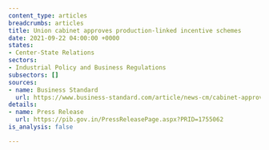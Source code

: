 ```yaml
---
content_type: articles
breadcrumbs: articles
title: Union cabinet approves production-linked incentive schemes
date: 2021-09-22 04:00:00 +0000
states:
- Center-State Relations
sectors:
- Industrial Policy and Business Regulations
subsectors: []
sources:
- name: Business Standard
  url: https://www.business-standard.com/article/news-cm/cabinet-approves-production-linked-incentive-schemes-for-auto-industry-auto-component-industry-and-drone-industry-121091501199_1.html
details:
- name: Press Release
  url: https://pib.gov.in/PressReleasePage.aspx?PRID=1755062
is_analysis: false

---
```

